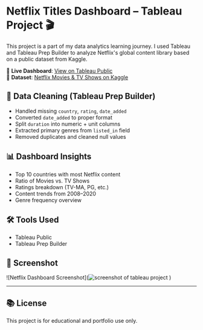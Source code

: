 # Netflix Titles Dashboard – Tableau Project 🎬

This project is a part of my data analytics learning journey. I used Tableau and Tableau Prep Builder to analyze Netflix's global content library based on a public dataset from Kaggle.

🔗 **Live Dashboard**: [View on Tableau Public](https://public.tableau.com/app/profile/saraswoti.khatiwada.paudel6141/viz/netflix_Sara/Netflix?publish=yes)  
📁 **Dataset**: [Netflix Movies & TV Shows on Kaggle](https://www.kaggle.com/datasets/shivamb/netflix-shows)

## 🧹 Data Cleaning (Tableau Prep Builder)
- Handled missing `country`, `rating`, `date_added`
- Converted `date_added` to proper format
- Split `duration` into numeric + unit columns
- Extracted primary genres from `listed_in` field
- Removed duplicates and cleaned null values

## 📊 Dashboard Insights
- Top 10 countries with most Netflix content
- Ratio of Movies vs. TV Shows
- Ratings breakdown (TV-MA, PG, etc.)
- Content trends from 2008–2020
- Genre frequency overview

## 🛠 Tools Used
- Tableau Public
- Tableau Prep Builder

## 📸 Screenshot
![Netflix Dashboard Screenshot](![screenshot of tableau project ](https://github.com/user-attachments/assets/b570e837-bffb-42cc-ab5d-9a68ec51fb9d)
)

---

## 📚 License
This project is for educational and portfolio use only.
